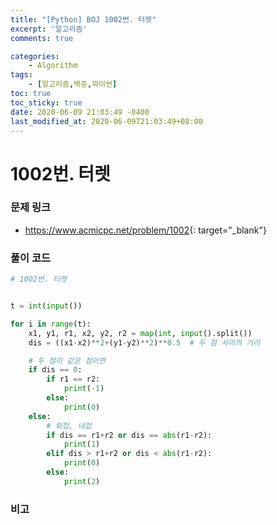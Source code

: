 ```yaml
---
title: "[Python] BOJ 1002번. 터렛"
excerpt: '알고리즘'
comments: true

categories:
    - Algorithm
tags:
    - [알고리즘,백준,파이썬]
toc: true
toc_sticky: true
date: 2020-06-09 21:03:49 -0400
last_modified_at: 2020-06-09T21:03:49+08:00
---
```


# 1002번. 터렛

### 문제 링크
- <https://www.acmicpc.net/problem/1002>{: target="\_blank"}

### 풀이 코드

```python
# 1002번. 터렛


t = int(input())

for i in range(t):
    x1, y1, r1, x2, y2, r2 = map(int, input().split())
    dis = ((x1-x2)**2+(y1-y2)**2)**0.5  # 두 점 사이의 거리

    # 두 점이 같은 점이면
    if dis == 0:
        if r1 == r2:
            print(-1)
        else:
            print(0)
    else:
        # 외접, 내접
        if dis == r1+r2 or dis == abs(r1-r2):
            print(1)
        elif dis > r1+r2 or dis < abs(r1-r2):
            print(0)
        else:
            print(2)
```

### 비고